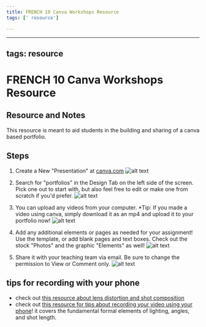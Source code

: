 ```yaml
---
title: FRENCH 10 Canva Workshops Resource
tags: [' resource']

---
```


---
tags: resource
---

# FRENCH 10 Canva Workshops Resource

## Resource and Notes
This resource is meant to aid students in the building and sharing of a canva based portfolio.

## Steps

1. Create a New "Presentation" at [canva.com](https://www.canva.com/)
![alt text](https://files.slack.com/files-pri/T0HTW3H0V-F063CH1HXJ5/canva-portfolio-1_360.gif?pub_secret=c08d99b110)

2. Search for "portfolios" in the Design Tab on the left side of the screen. Pick one out to start with, but also feel free to edit or make one from scratch if you'd prefer.
![alt text](https://files.slack.com/files-pri/T0HTW3H0V-F062X14BQJZ/c-p-2_360.gif?pub_secret=92f6640b41)

3. You can upload any videos from your computer. *Tip: If you made a video using canva, simply download it as an mp4 and upload it to your portfolio now!
![alt text](https://files.slack.com/files-pri/T0HTW3H0V-F062ZV5JJAE/c-p-3_360.gif?pub_secret=8e7094c7fa)

4. Add any additional elements or pages as needed for your assignment! Use the template, or add blank pages and text boxes. Check out the stock "Photos" and the graphic "Elements" as well!
![alt text](https://files.slack.com/files-pri/T0HTW3H0V-F0630276R5Y/french-10_360.gif?pub_secret=0ebd259041)

5. Share it with your teaching team via email. Be sure to change the permission to View or Comment only.
![alt text](https://files.slack.com/files-pri/T0HTW3H0V-F062TGTSHUN/share_360.gif?pub_secret=e157f7d383)

## tips for recording with your phone
* check out [this resource about lens distortion and shot composition](https://hackmd.io/@ll-24-25/rkFmFSvhC)
* check out [this resource for tips about recording your video using your phone](https://hackmd.io/@lluf-23-24/BJluw2AK6)! it covers the fundamental formal elements of lighting, angles, and shot length.

